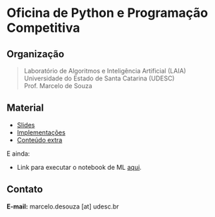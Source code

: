 # Oficina de Python e Programação Competitiva

## Organização
> Laboratório de Algoritmos e Inteligência Artificial (LAIA)<br>
> Universidade do Estado de Santa Catarina (UDESC)<br>
> Prof. Marcelo de Souza

## Material

+ [Slides](./material/slides.pdf)
+ [Implementações](./src/)
+ [Conteúdo extra](./extra/)

E ainda:
+ Link para executar o notebook de ML [aqui](https://colab.research.google.com/github/laia-udesc/course-pycp/blob/main/extra/reconhecimento-escrita.ipynb).

## Contato

**E-mail:** marcelo.desouza [at] udesc.br
